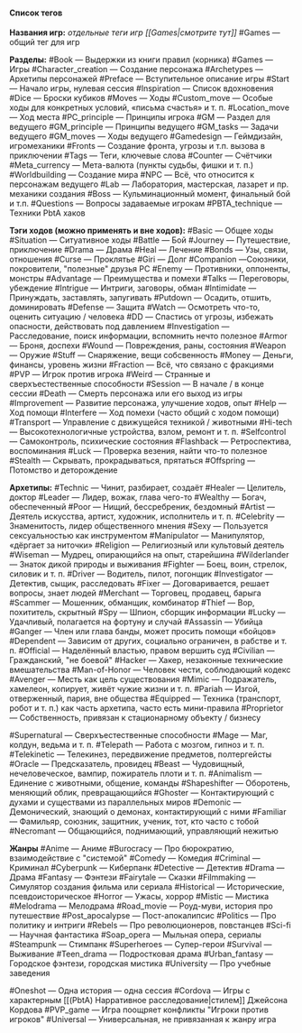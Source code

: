 #### Список тегов

**Названия игр:** *отдельные теги игр [[Games|смотрите тут]]*
#Games — общий тег для игр

**Разделы:**
#Book — Выдержки из книги правил (корника)
#Games — Игры
#Character_creation — Создание персонажа
#Archetypes — Архетипы персонажей
#Preface — Вступительное описание игры
#Start — Начало игры, нулевая сессия
#Inspiration — Список вдохновения
#Dice — Броски кубиков
#Moves — Ходы
#Custom_move — Особые ходы для конкретных условий, «письма счастья» и т. п.
#Location_move — Ход места
#PC_principle — Принципы игрока
#GM — Раздел для ведущего
#GM_principle — Принципы ведущего
#GM_tasks — Задачи ведущего
#GM_moves — Ходы ведущего
#Gamedesign — Геймдизайн, игромеханики
#Fronts — Создание фронта, угрозы и т.п. вызова в приключении
#Tags — Теги, ключевые слова
#Counter — Счётчики
#Meta_currency — Мета-валюта (пункты судьбы, фишки и т. п.)
#Worldbuilding — Создание мира
#NPC — Всё, что относится к персонажам ведущего
#Lab — Лаборатория, мастерская, лазарет и пр. механики создания
#Boss — Кульминационный момент, финальный бой и т.п.
#Questions — Вопросы задаваемые игрокам
#PBTA_technique — Техники PbtA хаков

**Тэги ходов (можно применять и вне ходов):**
#Basic — Общее ходы
#Situation — Ситуативное ходы
#Battle — Бой
#Journey — Путешествие, приключение
#Drama — Драма
#Heal — Лечение
#Bonds — Узы, связи, отношения
#Curse — Проклятье
#Giri — Долг
#Companion —Союзники, покровители, "полезные" друзья PC
#Enemy — Противники, оппоненты, монстры
#Advantage — Преимущества и помехи
#Talks — Переговоры, убеждение
#Intrigue — Интриги, заговоры, обман
#Intimidate — Принуждать, заставлять, запугивать
#Putdown — Осадить, отшить, доминировать
#Defense — Защита
#Watch — Осмотреть что-то, оценить ситуацию / человека
#DD — Спастись от угрозы, избежать опасности, действовать под давлением
#Investigation — Расследование, поиск информации, вспомнить нечто полезное
#Armor — Броня, доспехи
#Wound — Повреждения, раны, состояния
#Weapon — Оружие
#Stuff — Снаряжение, вещи собсвенность
#Money — Деньги, финансы, уровень жизни
#Fraction — Всё, что связано с фракциями
#PVP — Игрок против игрока
#Weird — Странные и сверхъестественные способности
#Session — В начале / в конце сессии
#Death — Cмерть персонажа или его выход из игры
#Improvement — Развитие персонажа, улучшение ходов, опыт
#Help — Ход помощи
#Interfere — Ход помехи (часто общий с ходом помощи)
#Transport — Управление с движущейся техникой / животными
#Hi-tech — Высокотехнологичные устройства, взлом, ремонт и т. п.
#Selfcontrol — Самоконтроль, психические состояния
#Flashback — Ретроспектива, воспоминания
#Luck — Проверка везения, найти что-то полезное
#Stealth — Скрывать, прокрадываться, прятаться
#Offspring — Потомство и деторождение


**Архетипы:**
#Technic — Чинит, разбирает, создаёт
#Healer — Целитель, доктор
#Leader — Лидер, вожак, глава чего-то
#Wealthy — Богач, обеспеченный
#Poor — Нищий, бессребреник, бездомный
#Artist — Деятель искусства, артист, художник, исполнитель и т. п.
#Celebrity — Знаменитость, лидер общественного мнения
#Sexy — Пользуется сексуальностью как инструментом
#Manipulator — Манипулятор, «дёргает за ниточки»
#Religion — Религиозный или культовый деятель
#Wiseman — Мудрец, опирающийся на опыт, старейшина
#Wilderlander — Знаток дикой природы и выживания
#Fighter — Боец, воин, стрелок, силовик и т. п.
#Driver — Водитель, пилот, погонщик
#Investigator — Детектив, сыщик, расследовать
#Fixer — Договаривается, решает вопросы, знает людей
#Merchant — Торговец, продавец, барыга
#Scammer — Мошенник, обманщик, комбинатор
#Thief — Вор, похититель, скрытный
#Spy — Шпион, сборщик информации
#Lucky — Удачливый, полагается на фортуну и случай
#Assassin — Убийца
#Ganger — Член или глава банды, может просить помощи «бойцов»
#Dependent — Зависим от других, социально ограничен, в рабстве и т. п.
#Official — Наделённый властью, правом вершить суд
#Civilian — Гражданский, "не боевой"
#Hacker — Хакер, незаконные технические вмешательства
#Man-of-Honor — Человек чести, соблюдающий кодекс
#Avenger — Месть как цель существования
#Mimic — Подражатель, хамелеон, копирует, живёт чужие жизни и т. п.
#Pariah — Изгой, отверженный, пария, вне общества
#Equipped — Техника (транспорт, робот и т. п.) как часть архетипа, часто есть мини-правила
#Proprietor — Собственность, привязан к стационарному объекту / бизнесу

#Supernatural — Сверхъестественные способности
#Mage — Маг, колдун, ведьма и т. п.
#Telepath — Работа с мозгом, гипноз и т. п.
#Telekinetic — Телекинез, передвижение предметов, полтергейсты
#Oracle — Предсказатель, провидец
#Beast — Чудовищный, нечеловеческое, вампир, пожиратель плоти и т. п.
#Animalism — Единение с животными, общение, команды
#Shapeshifter — Оборотень, меняющий облик, превращающийся
#Ghoster — Контактирующий с духами и существами из параллельных миров
#Demonic — Демонический, знающий о демонах, контактирующий с ними
#Familiar — Фамильяр, союзник, защитник, ученик, тот, кто часто с тобой
#Necromant — Общающийся, поднимающий, управляющий нежитью


**Жанры**
#Anime — Аниме
#Burocracy —  Про бюрократию, взаимодействие с "системой"
#Comedy — Комедия
#Criminal — Криминал
#Cyberpunk — Киберпанк
#Detective — Детектив
#Drama — Драма
#Fantasy — Фэнтези
#Fairytale — Сказки
#Filmmaking — Симулятор создания фильма или сериала
#Historical — Исторические, псевдоисторическое
#Horror — Ужасы, хоррор
#Mistic — Мистика
#Melodrama — Мелодрама
#Road_movie — Роуд-муви, история про путешествие
#Post_apocalypse — Пост-апокалипсис
#Politics — Про политику и интриги 
#Rebels — Про революционеров,  повстанцев
#Sci-fi — Научная фантастика
#Soap_opera — Мыльная опера, сериалы
#Steampunk — Стимпанк
#Superheroes — Супер-герои
#Survival — Выживание
#Teen_drama — Подростковая драма
#Urban_fantasy — Городское фэнтези, городская мистика
#University — Про учебные заведения

#Oneshot — Одна история — одна сессия
#Cordova — Игры с характерным [[(PbtA) Нарративное расследование|стилем]] Джейсона Кордова
#PVP_game — Игра поощряет конфликты "Игроки против игроков"
#Universal — Универсальная, не привязанная к жанру игра
